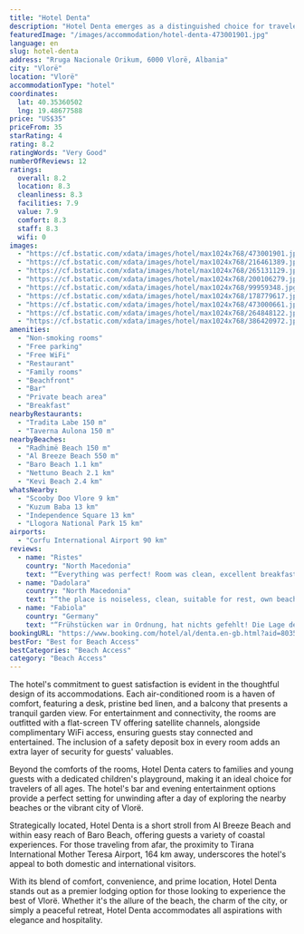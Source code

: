 ```yaml
---
title: "Hotel Denta"
description: "Hotel Denta emerges as a distinguished choice for travelers seeking both relaxation and adventure in Vlorë, situated merely 300 meters from the serene Radhimë Beach."
featuredImage: "/images/accommodation/hotel-denta-473001901.jpg"
language: en
slug: hotel-denta
address: "Rruga Nacionale Orikum, 6000 Vlorë, Albania"
city: "Vlorë"
location: "Vlorë"
accommodationType: "hotel"
coordinates:
  lat: 40.35360502
  lng: 19.48677588
price: "US$35"
priceFrom: 35
starRating: 4
rating: 8.2
ratingWords: "Very Good"
numberOfReviews: 12
ratings:
  overall: 8.2
  location: 8.3
  cleanliness: 8.3
  facilities: 7.9
  value: 7.9
  comfort: 8.3
  staff: 8.3
  wifi: 0
images:
  - "https://cf.bstatic.com/xdata/images/hotel/max1024x768/473001901.jpg?k=bf66b2c648dc0c04e0a7c5c4c83719d917c8fc17cec6dbebc257a6769e5886cd&o=&hp=1"
  - "https://cf.bstatic.com/xdata/images/hotel/max1024x768/216461389.jpg?k=5ea4d3a7c66aa269651f242fae3cef2dc20ac281a6688a865f3c59ac7d89d46c&o=&hp=1"
  - "https://cf.bstatic.com/xdata/images/hotel/max1024x768/265131129.jpg?k=5715f07ccca442d4f8617ca5981ddeedcd84056abef9ab50107c12e97186942c&o=&hp=1"
  - "https://cf.bstatic.com/xdata/images/hotel/max1024x768/200106279.jpg?k=baf1255dff13ff51b76426c8a850b520e4acf33dc304e7ed400705ffd71e5e1f&o=&hp=1"
  - "https://cf.bstatic.com/xdata/images/hotel/max1024x768/99959348.jpg?k=ad58d56e8cea08b5fa27c9954de21a663d66a16c5bed650159323548a2ec7aab&o=&hp=1"
  - "https://cf.bstatic.com/xdata/images/hotel/max1024x768/178779617.jpg?k=fe74bfc8bb3db35f68c4915271e213b6fa5406492c088fa836028998c7b21340&o=&hp=1"
  - "https://cf.bstatic.com/xdata/images/hotel/max1024x768/473000661.jpg?k=86cc819a9c18a39db92a95e1aafd94b5ca200d45df618811ed76a40fddeadf26&o=&hp=1"
  - "https://cf.bstatic.com/xdata/images/hotel/max1024x768/264848122.jpg?k=0a0dc707ed81e874fca486521d6676b9292e76f27ed4c520c4079d412a2e4d21&o=&hp=1"
  - "https://cf.bstatic.com/xdata/images/hotel/max1024x768/386420972.jpg?k=87fd6d90b54a24ee51df70f437ee9d66ce45aeaa1d17a398ec9858ffaa547c42&o=&hp=1"
amenities:
  - "Non-smoking rooms"
  - "Free parking"
  - "Free WiFi"
  - "Restaurant"
  - "Family rooms"
  - "Beachfront"
  - "Bar"
  - "Private beach area"
  - "Breakfast"
nearbyRestaurants:
  - "Tradita Labe 150 m"
  - "Taverna Aulona 150 m"
nearbyBeaches:
  - "Radhimë Beach 150 m"
  - "Al Breeze Beach 550 m"
  - "Baro Beach 1.1 km"
  - "Nettuno Beach 2.1 km"
  - "Kevi Beach 2.4 km"
whatsNearby:
  - "Scooby Doo Vlore 9 km"
  - "Kuzum Baba 13 km"
  - "Independence Square 13 km"
  - "Llogora National Park 15 km"
airports:
  - "Corfu International Airport 90 km"
reviews:
  - name: "Ristes"
    country: "North Macedonia"
    text: "“Everything was perfect! Room was clean, excellent breakfast, beautiful beach!”"
  - name: "Dadolara"
    country: "North Macedonia"
    text: "“the place is noiseless, clean, suitable for rest, own beach, kind hosts”"
  - name: "Fabiola"
    country: "Germany"
    text: "“Frühstücken war in Ordnung, hat nichts gefehlt! Die Lage des Hotels war etwas weit von Strand!”"
bookingURL: "https://www.booking.com/hotel/al/denta.en-gb.html?aid=8035640"
bestFor: "Best for Beach Access"
bestCategories: "Beach Access"
category: "Beach Access"
---
```


The hotel's commitment to guest satisfaction is evident in the thoughtful design of its accommodations. Each air-conditioned room is a haven of comfort, featuring a desk, pristine bed linen, and a balcony that presents a tranquil garden view. For entertainment and connectivity, the rooms are outfitted with a flat-screen TV offering satellite channels, alongside complimentary WiFi access, ensuring guests stay connected and entertained. The inclusion of a safety deposit box in every room adds an extra layer of security for guests' valuables.

Beyond the comforts of the rooms, Hotel Denta caters to families and young guests with a dedicated children's playground, making it an ideal choice for travelers of all ages. The hotel's bar and evening entertainment options provide a perfect setting for unwinding after a day of exploring the nearby beaches or the vibrant city of Vlorë.

Strategically located, Hotel Denta is a short stroll from Al Breeze Beach and within easy reach of Baro Beach, offering guests a variety of coastal experiences. For those traveling from afar, the proximity to Tirana International Mother Teresa Airport, 164 km away, underscores the hotel's appeal to both domestic and international visitors.

With its blend of comfort, convenience, and prime location, Hotel Denta stands out as a premier lodging option for those looking to experience the best of Vlorë. Whether it's the allure of the beach, the charm of the city, or simply a peaceful retreat, Hotel Denta accommodates all aspirations with elegance and hospitality.